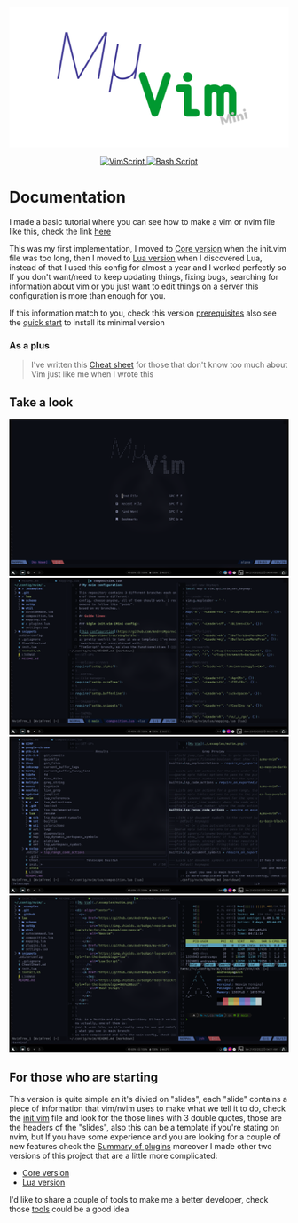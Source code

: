 ![mini](./.examples/muVim_mini.png)

<div align="center">
  <p>
    <a href="https://github.com/AndresMpa/mu-nvim">
      <img
        src="https://img.shields.io/badge/-vim-darkgreen?style=for-the-badge&logo=Vim"
        alt="VimScript"
      />
    </a>
    <a href="https://github.com/AndresMpa/mu-nvim">
      <img
        src="https://img.shields.io/badge/-bash-black?style=for-the-badge&logo=GNU%20Bash"
        alt="Bash Script"
      />
    </a>
  </p>
</div>

# Documentation

I made a basic tutorial where you can see how to make a
vim or nvim file like this, check the link
[here](https://andresmpa.github.io/nvim-configuration/)

This was my first implementation, I moved to
[Core version](https://github.com/AndresMpa/nvim-configuration/tree/vimscript)
when the init.vim file was too long, then I moved to
[Lua version](https://github.com/AndresMpa/nvim-configuration)
when I discovered Lua, instead of that I used this
config for almost a year and I worked perfectly so
If you don't want/need to keep updating things, fixing bugs,
searching for information about vim or you just want to
edit things on a server this configuration is more than
enough for you.

If this information match to you, check this version
[prerequisites](https://github.com/AndresMpa/nvim-configuration/tree/vimscript#prerequisites)
also see the [quick start](https://github.com/AndresMpa/nvim-configuration/blob/vimscript/CheatSheet.md)
to install its minimal version

### As a plus

> I've written this [Cheat sheet](https://github.com/andresmpa/nvim-configuration/blob/main/cheatsheet.md)
> for those that don't know too much about Vim just like me when I
> wrote this

## Take a look

![Welcome](./.examples/nvim_0.png)
![Welcome](./.examples/nvim_1.png)
![Welcome](./.examples/nvim_2.png)
![Welcome](./.examples/nvim_3.png)

## For those who are starting

This version is quite simple an it's divied on "slides", each "slide" contains
a piece of information that vim/nvim uses to make what we tell it to do, check
the [init.vim](https://github.com/AndresMpa/nvim-configuration/blob/singleFile/init.vim)
file and look for the those lines with 3 double quotes, those are the headers
of the "slides", also this can be a template if you're stating on nvim, but If
you have some experience and you are looking for a couple of new features check the
[Summary of plugins](https://github.com/AndresMpa/nvim-configuration/tree/vimscript#summary-of-plugins)
moreover I made other two versions of this project that are a little more complicated:

- [Core version](https://github.com/AndresMpa/nvim-configuration/tree/vimscript)
- [Lua version](https://github.com/AndresMpa/nvim-configuration)

I'd like to share a couple of tools to make me a better developer, check those
[tools](https://github.com/AndresMpa/nvim-configuration/tree/vimscript#recommended-apps)
could be a good idea
